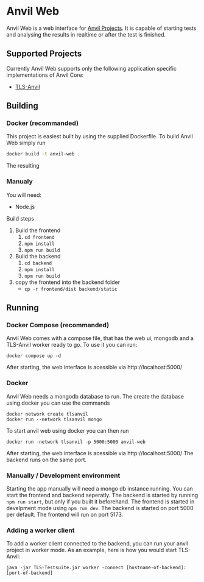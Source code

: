 # Anvil Web
Anvil Web is a web interface for [Anvil Projects](https://github.com/tls-attacker/Anvil-Core). It is capable of starting tests and analysing the results in realtime or after the test is finished.

## Supported Projects
Currently Anvil Web supports only the following application specific implementations of Anvil Core:
 - [TLS-Anvil](https://github.com/tls-attacker/TLS-Anvil)

## Building
### Docker (recommanded)
This project is easiest built by using the supplied Dockerfile.
To build Anvil Web simply run
``` sh
docker build -t anvil-web .
```
The resulting 
### Manualy
You will need:
 - Node.js

Build steps
1. Build the frontend
   1. `cd frontend`
   2. `npm install`
   3. `npm run build`
2. Build the backend
   1. `cd backend`
   2. `npm install`
   3. `npm run build`
3. copy the frontend into the backend folder
   - `cp -r frontend/dist backend/static`

## Running
### Docker Compose (recommanded)
Anvil Web comes with a compose file, that has the web ui, mongodb and a TLS-Anvil worker ready to go. To use it you can run:
```
docker compose up -d
```
After starting, the web interface is acessible via http://localhost:5000/

### Docker
Anvil Web needs a mongodb database to run.
The create the database using docker you can use the commands
```
docker network create tlsanvil
docker run --network tlsanvil mongo
```
To start anvil web using docker you can then run
```
docker run -network tlsanvil -p 5000:5000 anvil-web
```
After starting, the web interface is acessible via http://localhost:5000/
The backend runs on the same port.

### Manually / Development environment
Starting the app manually will need a mongo db instance running.
You can start the frontend and backend seperatly. The backend is started by running `npm run start`, but only if you built it beforehand. The frontend is started in develpment mode using `npm run dev`.
The backend is started on port 5000 per default. The frontend will run on port 5173.

### Adding a worker client
To add a worker client connected to the backend, you can run your anvil project in worker mode. As an example, here is how you would start TLS-Anvil:
```
java -jar TLS-Testsuite.jar worker -connect [hostname-of-backend]:[port-of-backend]
```
